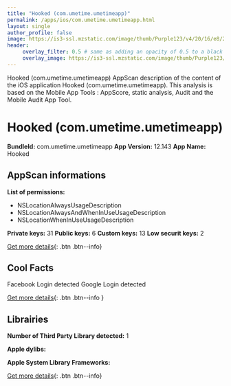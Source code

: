 ```yaml
---
title: "Hooked (com.umetime.umetimeapp)"
permalink: /apps/ios/com.umetime.umetimeapp.html
layout: single
author_profile: false
image: https://is3-ssl.mzstatic.com/image/thumb/Purple123/v4/20/16/e8/2016e899-0d8c-b661-332e-bfdcdf4e75c1/AppIcon-0-0-1x_U007emarketing-0-0-0-10-0-0-sRGB-0-0-0-GLES2_U002c0-512MB-85-220-0-0.png/512x512bb.jpg
header: 
     overlay_filter: 0.5 # same as adding an opacity of 0.5 to a black background
     overlay_image: https://is3-ssl.mzstatic.com/image/thumb/Purple123/v4/20/16/e8/2016e899-0d8c-b661-332e-bfdcdf4e75c1/AppIcon-0-0-1x_U007emarketing-0-0-0-10-0-0-sRGB-0-0-0-GLES2_U002c0-512MB-85-220-0-0.png/512x512bb.jpg
---
```

Hooked (com.umetime.umetimeapp) AppScan description of the content of the iOS application Hooked (com.umetime.umetimeapp). This analysis is based on the Mobile App Tools : AppScore, static analysis, Audit and the Mobile Audit App Tool.

# Hooked (com.umetime.umetimeapp)

**BundleId:** com.umetime.umetimeapp
**App Version:** 12.143
**App Name:** Hooked


## AppScan informations 

**List of permissions:** 
- NSLocationAlwaysUsageDescription
- NSLocationAlwaysAndWhenInUseUsageDescription
- NSLocationWhenInUseUsageDescription
  
  
**Private keys:** 31
**Public keys:** 6
**Custom keys:** 13
**Low securit keys:** 2
  
[Get more details](/pricing.html){: .btn .btn--info}

## Cool Facts

Facebook Login detected
Google Login detected
  
[Get more details](/pricing.html){: .btn .btn--info }

## Librairies 
**Number of Third Party Library detected:** 1


**Apple dylibs:**


**Apple System Library Frameworks:**


  
[Get more details](/pricing.html){: .btn .btn--info}

